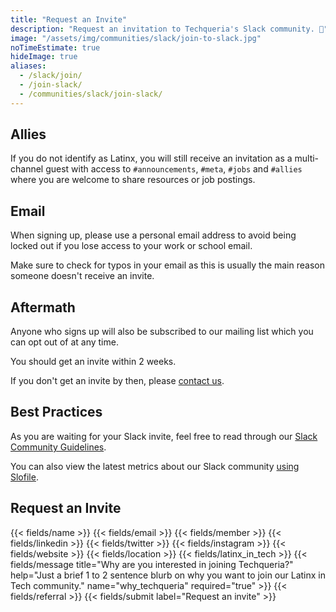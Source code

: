 ```yaml
---
title: "Request an Invite"
description: "Request an invitation to Techqueria's Slack community. 🌮"
image: "/assets/img/communities/slack/join-to-slack.jpg"
noTimeEstimate: true
hideImage: true
aliases:
  - /slack/join/
  - /join-slack/
  - /communities/slack/join-slack/
---
```


## Allies

If you do not identify as Latinx, you will still receive an invitation as a multi-channel guest with access to `#announcements`, `#meta`, `#jobs` and `#allies` where you are welcome to share resources or job postings.

## Email

When signing up, please use a personal email address to avoid being locked out if you lose access to your work or school email.

Make sure to check for typos in your email as this is usually the main reason someone doesn't receive an invite.

## Aftermath

Anyone who signs up will also be subscribed to our mailing list which you can opt out of at any time.

You should get an invite within 2 weeks.

If you don't get an invite by then, please [contact us](/contact).

## Best Practices

As you are waiting for your Slack invite, feel free to read through our [Slack Community Guidelines](/slack/community-guidelines/).

You can also view the latest metrics about our Slack community [using Slofile](https://slofile.com/slack/techqueria).

## Request an Invite

<form name="Speak" method="POST" data-netlify-recaptcha="true" data-netlify="true" class="form--centered" action="/success/">
  <input type="hidden" aria-label="Subject" name="_subject" value="Techqueria - Become a Speaker">
  {{< fields/name >}}
  {{< fields/email >}}
  {{< fields/member >}}
  {{< fields/linkedin >}}
  {{< fields/twitter >}}
  {{< fields/instagram >}}
  {{< fields/website >}}
  {{< fields/location >}}
  {{< fields/latinx_in_tech >}}
  {{< fields/message title="Why are you interested in joining Techqueria?" help="Just a brief 1 to 2 sentence blurb on why you want to join our Latinx in Tech community." name="why_techqueria" required="true" >}}
  {{< fields/referral >}}
  {{< fields/submit label="Request an invite" >}}
</form>
<br>
